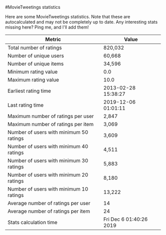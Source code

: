 #MovieTweetings statistics

Here are some MovieTweetings statistics. Note that these are autocalculated and may not be completely up to date. Any interesting stats missing here? Ping me, and I'll add them!

Metric | Value
--- | ---
Total number of ratings                 | 820,032
Number of unique users                  | 60,668
Number of unique items                  | 34,596
Minimum rating value                    | 0.0
Maximum rating value                    | 10.0
Earliest rating time                    | 2013-02-28 15:38:27
Last rating time                        | 2019-12-06 01:01:11
Maximum number of ratings per user      | 2,847
Maximum number of ratings per item      | 3,069
Number of users with minimum 50 ratings | 3,609
Number of users with minimum 40 ratings | 4,511
Number of users with minimum 30 ratings | 5,883
Number of users with minimum 20 ratings | 8,180
Number of users with minimum 10 ratings | 13,222
Average number of ratings per user      | 14
Average number of ratings per item      | 24
Stats calculation time                  | Fri Dec  6 01:40:26 2019

